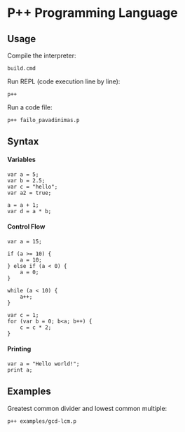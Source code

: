 # P++ Programming Language

## Usage

Compile the interpreter:
```
build.cmd
```
Run REPL (code execution line by line):
```
p++ 
```
Run a code file:
```
p++ failo_pavadinimas.p
```

## Syntax

#### Variables

```
var a = 5;
var b = 2.5;
var c = "hello";
var a2 = true;

a = a + 1;
var d = a * b;
```

#### Control Flow

```
var a = 15;

if (a >= 10) {
    a = 10;
} else if (a < 0) {
    a = 0;
}

while (a < 10) {
    a++;
}

var c = 1;
for (var b = 0; b<a; b++) {
    c = c * 2;
}
```

#### Printing

```
var a = "Hello world!";
print a;
```

## Examples

Greatest common divider and lowest common multiple:

```
p++ examples/gcd-lcm.p
```
